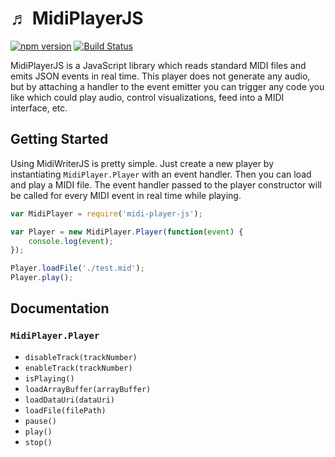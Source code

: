# &#9836; MidiPlayerJS
[![npm version](https://badge.fury.io/js/midi-player-js.svg)](https://badge.fury.io/js/midi-player-js)
[![Build Status](https://travis-ci.org/grimmdude/MidiPlayerJS.svg?branch=master)](https://travis-ci.org/grimmdude/MidiPlayerJS)

MidiPlayerJS is a JavaScript library which reads standard MIDI files and emits JSON events in real time.  This player does not generate any audio, but by attaching a handler to the event emitter you can trigger any code you like which could play audio, control visualizations, feed into a MIDI interface, etc.

## Getting Started
Using MidiWriterJS is pretty simple.  Just create a new player by instantiating `MidiPlayer.Player` with an event handler.  Then you can load and play a MIDI file.  The event handler passed to the player constructor will be called for every MIDI event in real time while playing.
```javascript
var MidiPlayer = require('midi-player-js');

var Player = new MidiPlayer.Player(function(event) {
	console.log(event);
});

Player.loadFile('./test.mid');
Player.play();
```
## Documentation
### `MidiPlayer.Player`
* `disableTrack(trackNumber)`
* `enableTrack(trackNumber)`
* `isPlaying()`
* `loadArrayBuffer(arrayBuffer)`
* `loadDataUri(dataUri)`
* `loadFile(filePath)`
* `pause()`
* `play()`
* `stop()`
